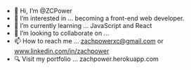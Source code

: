 - 👋 Hi, I’m @ZCPower
- 👀 I’m interested in ... becoming a front-end web developer.
- 🌱 I’m currently learning ... JavaScript and React
- 💞️ I’m looking to collaborate on ...
- 📫 How to reach me ... zachpowerxc@gmail.com or www.linkedin.com/in/zachpower
- :mag: Visit my portfolio ... zachpower.herokuapp.com

<!---
ZCPower/ZCPower is a ✨ special ✨ repository because its `README.md` (this file) appears on your GitHub profile.
You can click the Preview link to take a look at your changes.
--->
